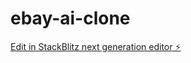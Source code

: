 # ebay-ai-clone

[Edit in StackBlitz next generation editor ⚡️](https://stackblitz.com/~/github.com/farque65/ebay-ai-clone)
